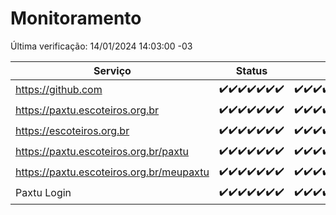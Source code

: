 # Monitoramento

Última verificação: 14/01/2024 14:03:00 -03

|Serviço|Status|Últimas 24h|
|---|---|---|
|https://github.com|<span title="2024-01-07: OK=24">✔️</span><span title="2024-01-08: OK=24">✔️</span><span title="2024-01-09: OK=23">✔️</span><span title="2024-01-10: OK=24">✔️</span><span title="2024-01-11: OK=24">✔️</span><span title="2024-01-12: OK=24">✔️</span><span title="2024-01-13: OK=17">✔️</span>|<span title="13/01/2024 14:03:00 -03 : 200">✔️</span><span title="13/01/2024 15:07:00 -03 : 200">✔️</span><span title="13/01/2024 16:02:00 -03 : 200">✔️</span><span title="13/01/2024 17:06:00 -03 : 200">✔️</span><span title="13/01/2024 18:03:00 -03 : 200">✔️</span><span title="13/01/2024 19:04:00 -03 : 200">✔️</span><span title="13/01/2024 20:05:00 -03 : 200">✔️</span><span title="13/01/2024 21:34:00 -03 : 200">✔️</span><span title="13/01/2024 22:55:00 -03 : 200">✔️</span><span title="13/01/2024 23:25:00 -03 : 200">✔️</span><span title="14/01/2024 00:06:00 -03 : 200">✔️</span><span title="14/01/2024 01:07:00 -03 : 200">✔️</span><span title="14/01/2024 02:05:00 -03 : 200">✔️</span><span title="14/01/2024 03:07:00 -03 : 200">✔️</span><span title="14/01/2024 04:04:00 -03 : 200">✔️</span><span title="14/01/2024 05:07:00 -03 : 200">✔️</span><span title="14/01/2024 06:05:00 -03 : 200">✔️</span><span title="14/01/2024 07:06:00 -03 : 200">✔️</span><span title="14/01/2024 08:03:00 -03 : 200">✔️</span><span title="14/01/2024 09:10:00 -03 : 200">✔️</span><span title="14/01/2024 10:06:00 -03 : 200">✔️</span><span title="14/01/2024 11:03:00 -03 : 200">✔️</span><span title="14/01/2024 12:04:00 -03 : 200">✔️</span><span title="14/01/2024 13:07:00 -03 : 200">✔️</span><span title="14/01/2024 14:03:00 -03 : 200">✔️</span>|
|https://paxtu.escoteiros.org.br|<span title="2024-01-07: OK=24">✔️</span><span title="2024-01-08: OK=24">✔️</span><span title="2024-01-09: OK=23">✔️</span><span title="2024-01-10: OK=24">✔️</span><span title="2024-01-11: OK=24">✔️</span><span title="2024-01-12: OK=24">✔️</span><span title="2024-01-13: OK=17">✔️</span>|<span title="13/01/2024 14:03:00 -03 : 200">✔️</span><span title="13/01/2024 15:07:00 -03 : 200">✔️</span><span title="13/01/2024 16:02:00 -03 : 200">✔️</span><span title="13/01/2024 17:06:00 -03 : 200">✔️</span><span title="13/01/2024 18:03:00 -03 : 200">✔️</span><span title="13/01/2024 19:04:00 -03 : 200">✔️</span><span title="13/01/2024 20:05:00 -03 : 200">✔️</span><span title="13/01/2024 21:34:00 -03 : 200">✔️</span><span title="13/01/2024 22:55:00 -03 : 200">✔️</span><span title="13/01/2024 23:25:00 -03 : 200">✔️</span><span title="14/01/2024 00:06:00 -03 : 200">✔️</span><span title="14/01/2024 01:07:00 -03 : 200">✔️</span><span title="14/01/2024 02:05:00 -03 : 200">✔️</span><span title="14/01/2024 03:07:00 -03 : 200">✔️</span><span title="14/01/2024 04:04:00 -03 : 200">✔️</span><span title="14/01/2024 05:07:00 -03 : 200">✔️</span><span title="14/01/2024 06:05:00 -03 : 200">✔️</span><span title="14/01/2024 07:06:00 -03 : 200">✔️</span><span title="14/01/2024 08:03:00 -03 : 200">✔️</span><span title="14/01/2024 09:10:00 -03 : 200">✔️</span><span title="14/01/2024 10:06:00 -03 : 200">✔️</span><span title="14/01/2024 11:03:00 -03 : 200">✔️</span><span title="14/01/2024 12:04:00 -03 : 200">✔️</span><span title="14/01/2024 13:07:00 -03 : 200">✔️</span><span title="14/01/2024 14:03:00 -03 : 200">✔️</span>|
|https://escoteiros.org.br|<span title="2024-01-07: OK=24">✔️</span><span title="2024-01-08: OK=24">✔️</span><span title="2024-01-09: OK=23">✔️</span><span title="2024-01-10: OK=24">✔️</span><span title="2024-01-11: OK=24">✔️</span><span title="2024-01-12: OK=24">✔️</span><span title="2024-01-13: OK=17">✔️</span>|<span title="13/01/2024 14:03:00 -03 : 200">✔️</span><span title="13/01/2024 15:07:00 -03 : 200">✔️</span><span title="13/01/2024 16:02:00 -03 : 200">✔️</span><span title="13/01/2024 17:06:00 -03 : 200">✔️</span><span title="13/01/2024 18:03:00 -03 : 200">✔️</span><span title="13/01/2024 19:04:00 -03 : 200">✔️</span><span title="13/01/2024 20:05:00 -03 : 200">✔️</span><span title="13/01/2024 21:34:00 -03 : 200">✔️</span><span title="13/01/2024 22:55:00 -03 : 200">✔️</span><span title="13/01/2024 23:25:00 -03 : 200">✔️</span><span title="14/01/2024 00:06:00 -03 : 200">✔️</span><span title="14/01/2024 01:07:00 -03 : 200">✔️</span><span title="14/01/2024 02:05:00 -03 : 200">✔️</span><span title="14/01/2024 03:07:00 -03 : 200">✔️</span><span title="14/01/2024 04:04:00 -03 : 200">✔️</span><span title="14/01/2024 05:07:00 -03 : 200">✔️</span><span title="14/01/2024 06:05:00 -03 : 200">✔️</span><span title="14/01/2024 07:06:00 -03 : 200">✔️</span><span title="14/01/2024 08:03:00 -03 : 200">✔️</span><span title="14/01/2024 09:10:00 -03 : 200">✔️</span><span title="14/01/2024 10:06:00 -03 : 200">✔️</span><span title="14/01/2024 11:03:00 -03 : 200">✔️</span><span title="14/01/2024 12:04:00 -03 : 200">✔️</span><span title="14/01/2024 13:07:00 -03 : 200">✔️</span><span title="14/01/2024 14:03:00 -03 : 200">✔️</span>|
|https://paxtu.escoteiros.org.br/paxtu|<span title="2024-01-07: OK=24">✔️</span><span title="2024-01-08: OK=24">✔️</span><span title="2024-01-09: OK=23">✔️</span><span title="2024-01-10: OK=24">✔️</span><span title="2024-01-11: OK=24">✔️</span><span title="2024-01-12: OK=24">✔️</span><span title="2024-01-13: OK=17">✔️</span>|<span title="13/01/2024 14:03:00 -03 : 200">✔️</span><span title="13/01/2024 15:07:00 -03 : 200">✔️</span><span title="13/01/2024 16:02:00 -03 : 200">✔️</span><span title="13/01/2024 17:06:00 -03 : 200">✔️</span><span title="13/01/2024 18:03:00 -03 : 200">✔️</span><span title="13/01/2024 19:04:00 -03 : 200">✔️</span><span title="13/01/2024 20:05:00 -03 : 200">✔️</span><span title="13/01/2024 21:34:00 -03 : 200">✔️</span><span title="13/01/2024 22:55:00 -03 : 200">✔️</span><span title="13/01/2024 23:25:00 -03 : 200">✔️</span><span title="14/01/2024 00:06:00 -03 : 200">✔️</span><span title="14/01/2024 01:07:00 -03 : 200">✔️</span><span title="14/01/2024 02:05:00 -03 : 200">✔️</span><span title="14/01/2024 03:07:00 -03 : 200">✔️</span><span title="14/01/2024 04:04:00 -03 : 200">✔️</span><span title="14/01/2024 05:07:00 -03 : 200">✔️</span><span title="14/01/2024 06:05:00 -03 : 200">✔️</span><span title="14/01/2024 07:06:00 -03 : 200">✔️</span><span title="14/01/2024 08:03:00 -03 : 200">✔️</span><span title="14/01/2024 09:10:00 -03 : 200">✔️</span><span title="14/01/2024 10:06:00 -03 : 200">✔️</span><span title="14/01/2024 11:03:00 -03 : 200">✔️</span><span title="14/01/2024 12:04:00 -03 : 200">✔️</span><span title="14/01/2024 13:07:00 -03 : 200">✔️</span><span title="14/01/2024 14:03:00 -03 : 200">✔️</span>|
|https://paxtu.escoteiros.org.br/meupaxtu|<span title="2024-01-07: OK=24">✔️</span><span title="2024-01-08: OK=24">✔️</span><span title="2024-01-09: OK=23">✔️</span><span title="2024-01-10: OK=24">✔️</span><span title="2024-01-11: OK=24">✔️</span><span title="2024-01-12: OK=24">✔️</span><span title="2024-01-13: OK=17">✔️</span>|<span title="13/01/2024 14:03:00 -03 : 200">✔️</span><span title="13/01/2024 15:07:00 -03 : 200">✔️</span><span title="13/01/2024 16:02:00 -03 : 200">✔️</span><span title="13/01/2024 17:06:00 -03 : 200">✔️</span><span title="13/01/2024 18:03:00 -03 : 200">✔️</span><span title="13/01/2024 19:04:00 -03 : 200">✔️</span><span title="13/01/2024 20:05:00 -03 : 200">✔️</span><span title="13/01/2024 21:34:00 -03 : 200">✔️</span><span title="13/01/2024 22:55:00 -03 : 200">✔️</span><span title="13/01/2024 23:25:00 -03 : 200">✔️</span><span title="14/01/2024 00:06:00 -03 : 200">✔️</span><span title="14/01/2024 01:07:00 -03 : 200">✔️</span><span title="14/01/2024 02:05:00 -03 : 200">✔️</span><span title="14/01/2024 03:07:00 -03 : 200">✔️</span><span title="14/01/2024 04:04:00 -03 : 200">✔️</span><span title="14/01/2024 05:07:00 -03 : 200">✔️</span><span title="14/01/2024 06:05:00 -03 : 200">✔️</span><span title="14/01/2024 07:06:00 -03 : 200">✔️</span><span title="14/01/2024 08:03:00 -03 : 200">✔️</span><span title="14/01/2024 09:10:00 -03 : 200">✔️</span><span title="14/01/2024 10:06:00 -03 : 200">✔️</span><span title="14/01/2024 11:03:00 -03 : 200">✔️</span><span title="14/01/2024 12:04:00 -03 : 200">✔️</span><span title="14/01/2024 13:07:00 -03 : 200">✔️</span><span title="14/01/2024 14:03:00 -03 : 200">✔️</span>|
|Paxtu Login|<span title="2024-01-07: OK=24">✔️</span><span title="2024-01-08: OK=24">✔️</span><span title="2024-01-09: OK=23">✔️</span><span title="2024-01-10: OK=24">✔️</span><span title="2024-01-11: OK=24">✔️</span><span title="2024-01-12: OK=24">✔️</span><span title="2024-01-13: OK=17">✔️</span>|<span title="13/01/2024 14:03:00 -03 : 200">✔️</span><span title="13/01/2024 15:07:00 -03 : 200">✔️</span><span title="13/01/2024 16:02:00 -03 : 200">✔️</span><span title="13/01/2024 17:06:00 -03 : 200">✔️</span><span title="13/01/2024 18:03:00 -03 : 200">✔️</span><span title="13/01/2024 19:04:00 -03 : 200">✔️</span><span title="13/01/2024 20:05:00 -03 : 200">✔️</span><span title="13/01/2024 21:34:00 -03 : 200">✔️</span><span title="13/01/2024 22:55:00 -03 : 200">✔️</span><span title="13/01/2024 23:25:00 -03 : 200">✔️</span><span title="14/01/2024 00:06:00 -03 : 200">✔️</span><span title="14/01/2024 01:07:00 -03 : 200">✔️</span><span title="14/01/2024 02:05:00 -03 : 200">✔️</span><span title="14/01/2024 03:07:00 -03 : 200">✔️</span><span title="14/01/2024 04:04:00 -03 : 200">✔️</span><span title="14/01/2024 05:07:00 -03 : 200">✔️</span><span title="14/01/2024 06:05:00 -03 : 200">✔️</span><span title="14/01/2024 07:06:00 -03 : 200">✔️</span><span title="14/01/2024 08:03:00 -03 : 200">✔️</span><span title="14/01/2024 09:10:00 -03 : 200">✔️</span><span title="14/01/2024 10:06:00 -03 : 200">✔️</span><span title="14/01/2024 11:03:00 -03 : 200">✔️</span><span title="14/01/2024 12:04:00 -03 : 200">✔️</span><span title="14/01/2024 13:07:00 -03 : 200">✔️</span><span title="14/01/2024 14:03:00 -03 : 200">✔️</span>|

